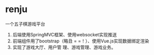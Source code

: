 # renju
一个五子棋游戏平台


1. 后端使用SpringMVC框架、使用websocket实现推送
2. 前端组件用了bootstrap（略丑 = =！）、使用Vue.js实现数据绑定渲染
3. 实现了游戏大厅、用户管 理、游戏管理、游戏业务。


